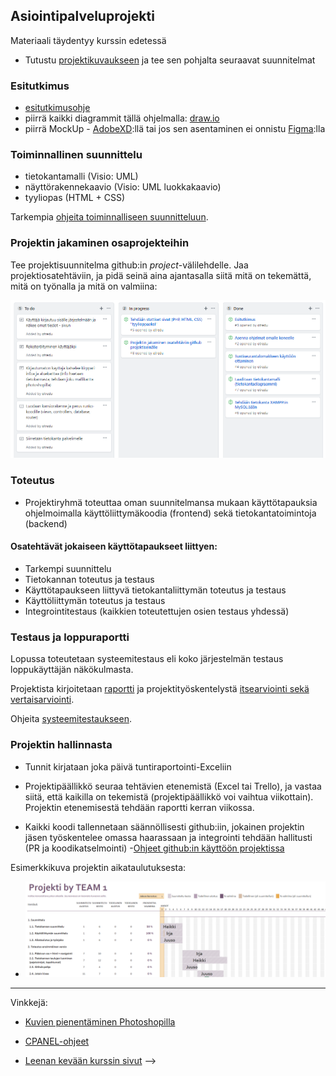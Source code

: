 ## Asiointipalveluprojekti

Materiaali täydentyy kurssin edetessä

- Tutustu [projektikuvaukseen](https://omaareena-my.sharepoint.com/:b:/g/personal/tiina_partanen_edu_tampere_fi/EVFbPKE62pRCvnffQl0XExsBYvsOqIbAeDwYFy5VaddycQ?e=3hA33J) ja tee sen pohjalta seuraavat suunnitelmat

### Esitutkimus

- [esitutkimusohje](../systeemityo/esitutkimus_uusi.md)
- piirrä kaikki diagrammit tällä ohjelmalla: [draw.io](http://draw.io)
- piirrä MockUp - [AdobeXD](https://www.adobe.com/fi/products/xd.html):llä tai jos sen asentaminen ei onnistu [Figma](https://www.figma.com/):lla

### Toiminnallinen suunnittelu

- tietokantamalli (Visio: UML)
- näyttörakennekaavio (Visio: UML luokkakaavio)
- tyyliopas (HTML + CSS)

Tarkempia [ohjeita toiminnalliseen suunnitteluun](../systeemityo/toiminnallinen.html).

### Projektin jakaminen osaprojekteihin

Tee projektisuunnitelma github:in *project*-välilehdelle. Jaa projektiosatehtäviin, ja pidä seinä aina ajantasalla siitä mitä on tekemättä, mitä on työnalla ja mitä on valmiina:

![kanba](./img/kanba.PNG)

### Toteutus

- Projektiryhmä toteuttaa oman suunnitelmansa mukaan käyttötapauksia ohjelmoimalla käyttöliittymäkoodia (frontend) sekä tietokantatoimintoja (backend)

#### Osatehtävät jokaiseen käyttötapaukseet liittyen:

- Tarkempi suunnittelu
- Tietokannan toteutus ja testaus
- Käyttötapaukseen liittyvä tietokantaliittymän toteutus ja testaus
- Käyttöliittymän toteutus ja testaus
- Integrointitestaus (kaikkien toteutettujen osien testaus yhdessä)

### Testaus ja loppuraportti

Lopussa toteutetaan systeemitestaus eli koko järjestelmän testaus loppukäyttäjän näkökulmasta.

Projektista kirjoitetaan [raportti](http://www.leeniemi.net/proj19/apumateriali/WebMagiaProjektin_loppuraportti.pdf) ja projektityöskentelystä [itsearviointi sekä vertaisarviointi](https://omaareena-my.sharepoint.com/:w:/g/personal/tiina_partanen_edu_tampere_fi/ETibQLkTNhRFrbnSgoavirABFVuNBW6edN2IRveorX6G6A?e=kcKW8v).

Ohjeita [systeemitestaukseen](../testaus/index.html).

### Projektin hallinnasta

- Tunnit kirjataan joka päivä tuntiraportointi-Exceliin

- Projektipäällikkö seuraa tehtävien etenemistä (Excel tai Trello), ja vastaa siitä, että kaikilla on tekemistä (projektipäällikkö voi vaihtua viikottain). Projektin etenemisestä tehdään raportti kerran viikossa.

- Kaikki koodi tallennetaan säännöllisesti github:iin, jokainen projektin jäsen työskentelee omassa haarassaan ja integrointi tehdään hallitusti (PR ja koodikatselmointi)
-[Ohjeet github:in käyttöön projektissa](https://otredu.github.io/github/projektityo.html)

Esimerkkikuva projektin aikataulutuksesta:
- ![Projekti GANTT](./img/gantt_excel.PNG)

---
Vinkkejä:

- [Kuvien pienentäminen Photoshopilla](./images.html)

- [CPANEL-ohjeet](./cpanel.html)

- [Leenan kevään kurssin sivut](http://www.leeniemi.net/proj19/) -->
